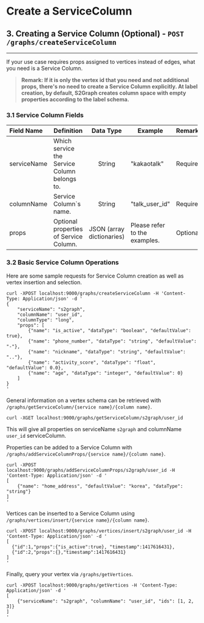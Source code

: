 # Create a ServiceColumn


## 3. Creating a Service Column (Optional) - `POST /graphs/createServiceColumn`
----------
If your use case requires props assigned to vertices instead of edges, what you need is a Service Column.

>**Remark: If it is only the vertex id that you need and not additional props, there's no need to create a Service Column explicitly. At label creation, by default, S2Graph creates column space with empty properties according to the label schema.**

### 3.1 Service Column Fields

| Field Name |  Definition | Data Type |  Example | Remarks |
|:------- | --- |:----: | --- | :-----|
| serviceName | Which service the Service Column belongs to. | String | "kakaotalk" | Required. |
| columnName | Service Column`s name. | String |  "talk_user_id" | Required. |
| props | Optional properties of Service Column. | JSON (array dictionaries) | Please refer to the examples. | Optional.|

### 3.2 Basic Service Column Operations
Here are some sample requests for Service Column creation as well as vertex insertion and selection.
```
curl -XPOST localhost:9000/graphs/createServiceColumn -H 'Content-Type: Application/json' -d '
{
    "serviceName": "s2graph",
    "columnName": "user_id",
    "columnType": "long",
    "props": [
        {"name": "is_active", "dataType": "boolean", "defaultValue": true},
        {"name": "phone_number", "dataType": "string", "defaultValue": "-"},
        {"name": "nickname", "dataType": "string", "defaultValue": ".."},
        {"name": "activity_score", "dataType": "float", "defaultValue": 0.0},
        {"name": "age", "dataType": "integer", "defaultValue": 0}
    ]
}
'
```

General information on a vertex schema can be retrieved with `/graphs/getServiceColumn/{service name}/{column name}`.

```
curl -XGET localhost:9000/graphs/getServiceColumn/s2graph/user_id
```
This will give all properties on serviceName `s2graph` and columnName `user_id` serviceColumn.

Properties can be added to a Service Column with `/graphs/addServiceColumnProps/{service name}/{column name}`.

```
curl -XPOST localhost:9000/graphs/addServiceColumnProps/s2graph/user_id -H 'Content-Type: Application/json' -d '
[
	{"name": "home_address", "defaultValue": "korea", "dataType": "string"}
]
'
```

Vertices can be inserted to a Service Column using `/graphs/vertices/insert/{service name}/{column name}`.
```
curl -XPOST localhost:9000/graphs/vertices/insert/s2graph/user_id -H 'Content-Type: Application/json' -d '
[
  {"id":1,"props":{"is_active":true}, "timestamp":1417616431},
  {"id":2,"props":{},"timestamp":1417616431}
]
'
```

Finally, query your vertex via `/graphs/getVertices`.
```
curl -XPOST localhost:9000/graphs/getVertices -H 'Content-Type: Application/json' -d '
[
	{"serviceName": "s2graph", "columnName": "user_id", "ids": [1, 2, 3]}
]
'
```